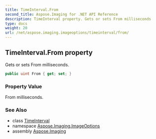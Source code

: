 ```yaml
---
title: TimeInterval.From
second_title: Aspose.Imaging for .NET API Reference
description: TimeInterval property. Gets or sets From milliseconds
type: docs
weight: 20
url: /net/aspose.imaging.imageoptions/timeinterval/from/
---
```

## TimeInterval.From property

Gets or sets From milliseconds.

```csharp
public uint From { get; set; }
```

### Property Value

From milliseconds.

### See Also

* class [TimeInterval](../)
* namespace [Aspose.Imaging.ImageOptions](../../timeinterval/)
* assembly [Aspose.Imaging](../../../)


